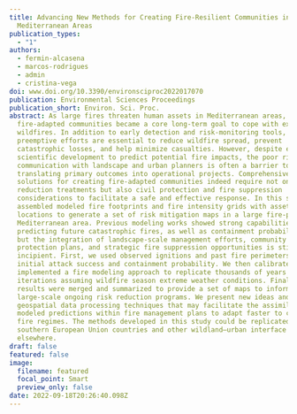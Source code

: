 ```yaml
---
title: Advancing New Methods for Creating Fire-Resilient Communities in
  Mediterranean Areas
publication_types:
  - "1"
authors:
  - fermin-alcasena
  - marcos-rodrigues
  - admin
  - cristina-vega
doi: www.doi.org/10.3390/environsciproc2022017070
publication: Environmental Sciences Proceedings
publication_short: Environ. Sci. Proc.
abstract: As large fires threaten human assets in Mediterranean areas, creating
  fire-adapted communities became a core long-term goal to cope with extreme
  wildfires. In addition to early detection and risk-monitoring tools,
  preemptive efforts are essential to reduce wildfire spread, prevent
  catastrophic losses, and help minimize casualties. However, despite extensive
  scientific development to predict potential fire impacts, the poor risk
  communication with landscape and urban planners is often a barrier to
  translating primary outcomes into operational projects. Comprehensive
  solutions for creating fire-adapted communities indeed require not only fuel
  reduction treatments but also civil protection and fire suppression
  considerations to facilitate a safe and effective response. In this study, we
  assembled modeled fire footprints and fire intensity grids with asset
  locations to generate a set of risk mitigation maps in a large fire-prone
  Mediterranean area. Previous modeling works showed strong capabilities for
  predicting future catastrophic fires, as well as containment probabilities,
  but the integration of landscape-scale management efforts, community
  protection plans, and strategic fire suppression opportunities is still
  incipient. First, we used observed ignitions and past fire perimeters to model
  initial attack success and containment probability. We then calibrated and
  implemented a fire modeling approach to replicate thousands of years or
  iterations assuming wildfire season extreme weather conditions. Finally, the
  results were merged and summarized to provide a set of maps to inform
  large-scale ongoing risk reduction programs. We present new ideas and
  geospatial data processing techniques that may facilitate the assimilation of
  modeled predictions within fire management plans to adapt faster to changing
  fire regimes. The methods developed in this study could be replicated in
  southern European Union countries and other wildland–urban interface areas
  elsewhere.
draft: false
featured: false
image:
  filename: featured
  focal_point: Smart
  preview_only: false
date: 2022-09-18T20:26:40.098Z
---
```

